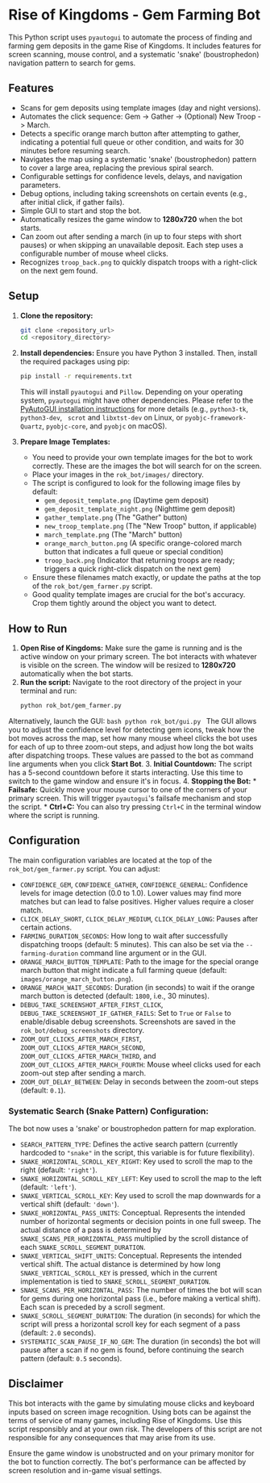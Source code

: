 # Rise of Kingdoms - Gem Farming Bot

This Python script uses `pyautogui` to automate the process of finding and farming gem deposits in the game Rise of Kingdoms. It includes features for screen scanning, mouse control, and a systematic 'snake' (boustrophedon) navigation pattern to search for gems.

## Features

*   Scans for gem deposits using template images (day and night versions).
*   Automates the click sequence: Gem -> Gather -> (Optional) New Troop -> March.
*   Detects a specific orange march button after attempting to gather, indicating a potential full queue or other condition, and waits for 30 minutes before resuming search.
*   Navigates the map using a systematic 'snake' (boustrophedon) pattern to cover a large area, replacing the previous spiral search.
*   Configurable settings for confidence levels, delays, and navigation parameters.
*   Debug options, including taking screenshots on certain events (e.g., after initial click, if gather fails).
*   Simple GUI to start and stop the bot.
*   Automatically resizes the game window to **1280x720** when the bot starts.
*   Can zoom out after sending a march (in up to four steps with short pauses) or when skipping an unavailable deposit. Each step uses a configurable number of mouse wheel clicks.
*   Recognizes `troop_back.png` to quickly dispatch troops with a right-click on the next gem found.

## Setup

1.  **Clone the repository:**
    ```bash
    git clone <repository_url>
    cd <repository_directory>
    ```

2.  **Install dependencies:**
    Ensure you have Python 3 installed. Then, install the required packages using pip:
    ```bash
    pip install -r requirements.txt
    ```
    This will install `pyautogui` and `Pillow`. Depending on your operating system, `pyautogui` might have other dependencies. Please refer to the [PyAutoGUI installation instructions](https://pyautogui.readthedocs.io/en/latest/install.html) for more details (e.g., `python3-tk`, `python3-dev`, ` scrot` and `libxtst-dev` on Linux, or `pyobjc-framework-Quartz`, `pyobjc-core`, and `pyobjc` on macOS).

3.  **Prepare Image Templates:**
    *   You need to provide your own template images for the bot to work correctly. These are the images the bot will search for on the screen.
    *   Place your images in the `rok_bot/images/` directory.
    *   The script is configured to look for the following image files by default:
        *   `gem_deposit_template.png` (Daytime gem deposit)
        *   `gem_deposit_template_night.png` (Nighttime gem deposit)
        *   `gather_template.png` (The "Gather" button)
        *   `new_troop_template.png` (The "New Troop" button, if applicable)
        *   `march_template.png` (The "March" button)
        *   `orange_march_button.png` (A specific orange-colored march button that indicates a full queue or special condition)
        *   `troop_back.png` (Indicator that returning troops are ready; triggers a quick right-click dispatch on the next gem)
    *   Ensure these filenames match exactly, or update the paths at the top of the `rok_bot/gem_farmer.py` script.
    *   Good quality template images are crucial for the bot's accuracy. Crop them tightly around the object you want to detect.

## How to Run

1.  **Open Rise of Kingdoms:** Make sure the game is running and is the active window on your primary screen. The bot interacts with whatever is visible on the screen.
    The window will be resized to **1280x720** automatically when the bot starts.
2.  **Run the script:**
    Navigate to the root directory of the project in your terminal and run:
    ```bash
    python rok_bot/gem_farmer.py
    ```
Alternatively, launch the GUI:
    ```bash
    python rok_bot/gui.py
    ```
    The GUI allows you to adjust the confidence level for detecting gem icons,
    tweak how the bot moves across the map, set how many mouse wheel clicks
    the bot uses for each of up to three zoom-out steps, and adjust how long the bot waits after
    dispatching troops. These values are passed to the bot as command
    line arguments when you click **Start Bot**.
3.  **Initial Countdown:** The script has a 5-second countdown before it starts interacting. Use this time to switch to the game window and ensure it's in focus.
4.  **Stopping the Bot:**
    *   **Failsafe:** Quickly move your mouse cursor to one of the corners of your primary screen. This will trigger `pyautogui`'s failsafe mechanism and stop the script.
    *   **Ctrl+C:** You can also try pressing `Ctrl+C` in the terminal window where the script is running.

## Configuration

The main configuration variables are located at the top of the `rok_bot/gem_farmer.py` script. You can adjust:
*   `CONFIDENCE_GEM`, `CONFIDENCE_GATHER`, `CONFIDENCE_GENERAL`: Confidence levels for image detection (0.0 to 1.0). Lower values may find more matches but can lead to false positives. Higher values require a closer match.
*   `CLICK_DELAY_SHORT`, `CLICK_DELAY_MEDIUM`, `CLICK_DELAY_LONG`: Pauses after certain actions.
*   `FARMING_DURATION_SECONDS`: How long to wait after successfully dispatching troops (default: 5 minutes). This can also be set via the `--farming-duration` command line argument or in the GUI.
*   `ORANGE_MARCH_BUTTON_TEMPLATE`: Path to the image for the special orange march button that might indicate a full farming queue (default: `images/orange_march_button.png`).
*   `ORANGE_MARCH_WAIT_SECONDS`: Duration (in seconds) to wait if the orange march button is detected (default: `1800`, i.e., 30 minutes).
*   `DEBUG_TAKE_SCREENSHOT_AFTER_FIRST_CLICK`, `DEBUG_TAKE_SCREENSHOT_IF_GATHER_FAILS`: Set to `True` or `False` to enable/disable debug screenshots. Screenshots are saved in the `rok_bot/debug_screenshots` directory.
*   `ZOOM_OUT_CLICKS_AFTER_MARCH_FIRST`, `ZOOM_OUT_CLICKS_AFTER_MARCH_SECOND`, `ZOOM_OUT_CLICKS_AFTER_MARCH_THIRD`, and `ZOOM_OUT_CLICKS_AFTER_MARCH_FOURTH`: Mouse wheel clicks used for each zoom-out step after sending a march.
*   `ZOOM_OUT_DELAY_BETWEEN`: Delay in seconds between the zoom-out steps (default: `0.1`).

### Systematic Search (Snake Pattern) Configuration:
The bot now uses a 'snake' or boustrophedon pattern for map exploration.
*   `SEARCH_PATTERN_TYPE`: Defines the active search pattern (currently hardcoded to `"snake"` in the script, this variable is for future flexibility).
*   `SNAKE_HORIZONTAL_SCROLL_KEY_RIGHT`: Key used to scroll the map to the right (default: `'right'`).
*   `SNAKE_HORIZONTAL_SCROLL_KEY_LEFT`: Key used to scroll the map to the left (default: `'left'`).
*   `SNAKE_VERTICAL_SCROLL_KEY`: Key used to scroll the map downwards for a vertical shift (default: `'down'`).
*   `SNAKE_HORIZONTAL_PASS_UNITS`: Conceptual. Represents the intended number of horizontal segments or decision points in one full sweep. The actual distance of a pass is determined by `SNAKE_SCANS_PER_HORIZONTAL_PASS` multiplied by the scroll distance of each `SNAKE_SCROLL_SEGMENT_DURATION`.
*   `SNAKE_VERTICAL_SHIFT_UNITS`: Conceptual. Represents the intended vertical shift. The actual distance is determined by how long `SNAKE_VERTICAL_SCROLL_KEY` is pressed, which in the current implementation is tied to `SNAKE_SCROLL_SEGMENT_DURATION`.
*   `SNAKE_SCANS_PER_HORIZONTAL_PASS`: The number of times the bot will scan for gems during one horizontal pass (i.e., before making a vertical shift). Each scan is preceded by a scroll segment.
*   `SNAKE_SCROLL_SEGMENT_DURATION`: The duration (in seconds) for which the script will press a horizontal scroll key for each segment of a pass (default: `2.0` seconds).
*   `SYSTEMATIC_SCAN_PAUSE_IF_NO_GEM`: The duration (in seconds) the bot will pause after a scan if no gem is found, before continuing the search pattern (default: `0.5` seconds).

## Disclaimer

This bot interacts with the game by simulating mouse clicks and keyboard inputs based on screen image recognition. Using bots can be against the terms of service of many games, including Rise of Kingdoms. Use this script responsibly and at your own risk. The developers of this script are not responsible for any consequences that may arise from its use.

Ensure the game window is unobstructed and on your primary monitor for the bot to function correctly. The bot's performance can be affected by screen resolution and in-game visual settings.
```
